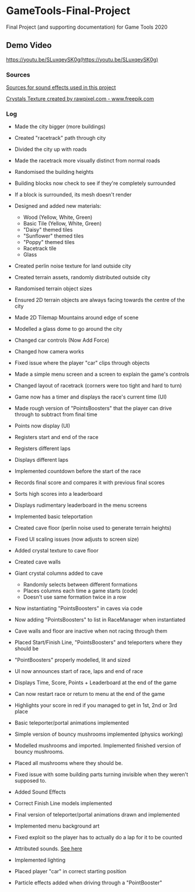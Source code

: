 # GameTools-Final-Project
Final Project (and supporting documentation) for Game Tools 2020

## Demo Video
https://youtu.be/SLuxqeySK0g(https://youtu.be/SLuxqeySK0g)


### Sources

[Sources for sound effects used in this project](SoundCredits.md)

<a href="https://www.freepik.com/free-photos-vectors/background">Crystals Texture created by rawpixel.com - www.freepik.com</a>

### Log

* Made the city bigger (more buildings)

* Created "racetrack" path through city

* Divided the city up with roads

* Made the racetrack more visually distinct from normal roads

* Randomised the building heights

* Building blocks now check to see if they're completely surrounded

* If a block is surrounded, its mesh doesn't render

* Designed and added new materials:
  - Wood (Yellow, White, Green)
  - Basic Tile (Yellow, White, Green)
  - "Daisy" themed tiles
  - "Sunflower" themed tiles
  - "Poppy" themed tiles
  - Racetrack tile
  - Glass

* Created perlin noise texture for land outside city

* Created terrain assets, randomly distributed outside city 

* Randomised terrain object sizes

* Ensured 2D terrain objects are always facing towards the centre of the city

* Made 2D Tilemap Mountains around edge of scene

* Modelled a glass dome to go around the city

* Changed car controls (Now Add Force)

* Changed how camera works

* Fixed issue where the player "car" clips through objects

* Made a simple menu screen and a screen to explain the game's controls

* Changed layout of racetrack (corners were too tight and hard to turn)

* Game now has a timer and displays the race's current time (UI)

* Made rough version of "PointsBoosters" that the player can drive through to subtract from final time

* Points now display (UI)

* Registers start and end of the race

* Registers different laps

* Displays different laps

* Implemented countdown before the start of the race

* Records final score and compares it with previous final scores

* Sorts high scores into a leaderboard

* Displays rudimentary leaderboard in the menu screens

* Implemented basic teleportation 

* Created cave floor (perlin noise used to generate terrain heights)

* Fixed UI scaling issues (now adjusts to screen size)

* Added crystal texture to cave floor

* Created cave walls

* Giant crystal columns added to cave
  - Randomly selects between different formations
  - Places columns each time a game starts (code)
  - Doesn't use same formation twice in a row

* Now instantiating "PointsBoosters" in caves via code

* Now adding "PointsBoosters" to list in RaceManager when instantiated

* Cave walls and floor are inactive when not racing through them

* Placed Start/Finish Line, "PointsBoosters" and teleporters where they should be

* "PointBoosters" properly modelled, lit and sized 

* UI now announces start of race, laps and end of race

* Displays Time, Score, Points + Leaderboard at the end of the game

* Can now restart race or return to menu at the end of the game

* Highlights your score in red if you managed to get in 1st, 2nd or 3rd place

* Basic teleporter/portal animations implemented

* Simple version of bouncy mushrooms implemented (physics working)

* Modelled mushrooms and imported. Implemented finished version of bouncy mushrooms.

* Placed all mushrooms where they should be.

* Fixed issue with some building parts turning invisible when they weren't supposed to.

* Added Sound Effects

* Correct Finish Line models implemented

* Final version of teleporter/portal animations drawn and implemented

* Implemented menu background art

* Fixed exploit so the player has to actually do a lap for it to be counted

* Attributed sounds. [See here](SoundCredits.md)

* Implemented lighting

* Placed player "car" in correct starting position

* Particle effects added when driving through a "PointBooster"